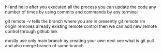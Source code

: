 hi and hello
after you executed all the process you can update the code any number of times by using commits and commands by any terminal

git remote -v tells the branch where you are in presently
git remote rm origin removes already existing remote control then we can add new remote control through github link

mostly use only main branch by creating your own
next see what is git pull and also merge branch of some branch
